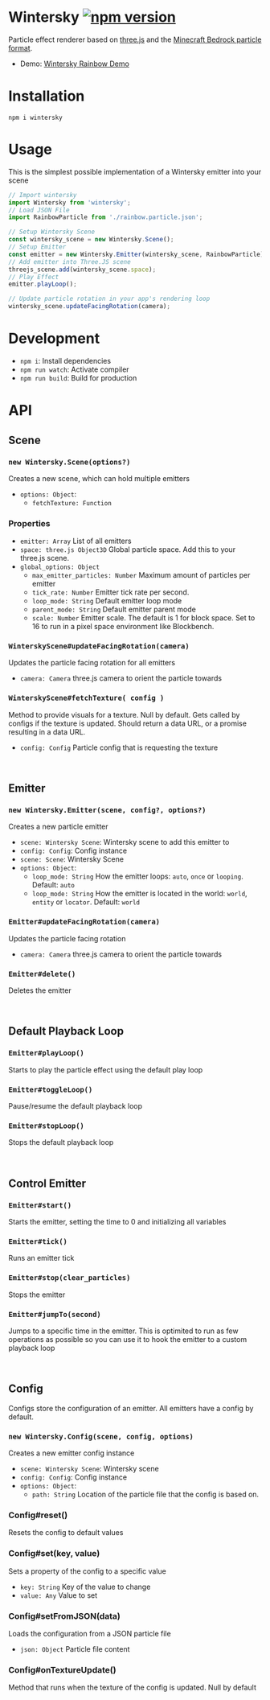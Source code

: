 # Wintersky [![npm version](https://img.shields.io/npm/v/wintersky)](https://www.npmjs.com/package/wintersky)

Particle effect renderer based on [three.js](https://threejs.org) and the [Minecraft Bedrock particle format](https://bedrock.dev/docs/stable/Particles).

* Demo: [Wintersky Rainbow Demo](https://jannisx11.github.io/wintersky/demo/)

# Installation

`npm i wintersky`

# Usage

This is the simplest possible implementation of a Wintersky emitter into your scene

```javascript
// Import wintersky
import Wintersky from 'wintersky';
// Load JSON File
import RainbowParticle from './rainbow.particle.json';

// Setup Wintersky Scene
const wintersky_scene = new Wintersky.Scene();
// Setup Emitter
const emitter = new Wintersky.Emitter(wintersky_scene, RainbowParticle);
// Add emitter into Three.JS scene
threejs_scene.add(wintersky_scene.space);
// Play Effect
emitter.playLoop();

// Update particle rotation in your app's rendering loop
wintersky_scene.updateFacingRotation(camera);
```

# Development

* `npm i`: Install dependencies
* `npm run watch`: Activate compiler
* `npm run build`: Build for production

# API

## Scene

### `new Wintersky.Scene(options?)`

Creates a new scene, which can hold multiple emitters

* `options: Object`:
	* `fetchTexture: Function`

### Properties

* `emitter: Array` List of all emitters
* `space: three.js Object3D` Global particle space. Add this to your three.js scene.
* `global_options: Object`
	* `max_emitter_particles: Number` Maximum amount of particles per emitter
	* `tick_rate: Number` Emitter tick rate per second. 
	* `loop_mode: String` Default emitter loop mode
	* `parent_mode: String` Default emitter parent mode
	* `scale: Number` Emitter scale. The default is 1 for block space. Set to 16 to run in a pixel space environment like Blockbench.

### `WinterskyScene#updateFacingRotation(camera)`

Updates the particle facing rotation for all emitters
* `camera: Camera` three.js camera to orient the particle towards

### `WinterskyScene#fetchTexture( config )`

Method to provide visuals for a texture. Null by default. Gets called by configs if the texture is updated. Should return a data URL, or a promise resulting in a data URL.
* `config: Config` Particle config that is requesting the texture


&nbsp;
## Emitter

### `new Wintersky.Emitter(scene, config?, options?)`

Creates a new particle emitter

* `scene: Wintersky Scene`: Wintersky scene to add this emitter to
* `config: Config`: Config instance
* `scene: Scene`: Wintersky Scene
* `options: Object`:
	* `loop_mode: String` How the emitter loops: `auto`, `once` or `looping`. Default: `auto`
	* `loop_mode: String` How the emitter is located in the world: `world`, `entity` or `locator`. Default: `world`

### `Emitter#updateFacingRotation(camera)`

Updates the particle facing rotation
* `camera: Camera` three.js camera to orient the particle towards

### `Emitter#delete()`

Deletes the emitter

&nbsp;
## Default Playback Loop

### `Emitter#playLoop()`

Starts to play the particle effect using the default play loop

### `Emitter#toggleLoop()`

Pause/resume the default playback loop

### `Emitter#stopLoop()`

Stops the default playback loop



&nbsp;
## Control Emitter

### `Emitter#start()`

Starts the emitter, setting the time to 0 and initializing all variables

### `Emitter#tick()`

Runs an emitter tick

### `Emitter#stop(clear_particles)`

Stops the emitter

### `Emitter#jumpTo(second)`

Jumps to a specific time in the emitter. This is optimited to run as few operations as possible so you can use it to hook the emitter to a custom playback loop


&nbsp;
## Config

Configs store the configuration of an emitter. All emitters have a config by default.

### `new Wintersky.Config(scene, config, options)`

Creates a new emitter config instance

* `scene: Wintersky Scene`: Wintersky scene
* `config: Config`: Config instance
* `options: Object`:
	* `path: String` Location of the particle file that the config is based on.

### Config#reset()

Resets the config to default values

### Config#set(key, value)

Sets a property of the config to a specific value

* `key: String` Key of the value to change
* `value: Any` Value to set

### Config#setFromJSON(data)

Loads the configuration from a JSON particle file

* `json: Object` Particle file content

### Config#onTextureUpdate()

Method that runs when the texture of the config is updated. Null by default

